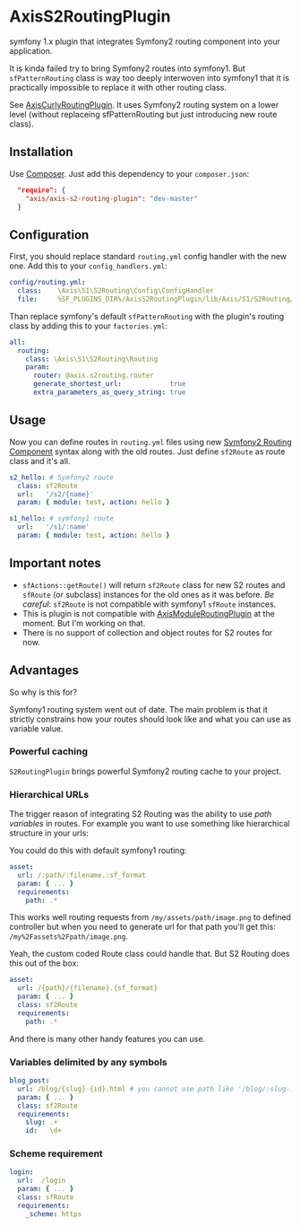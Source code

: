 AxisS2RoutingPlugin
===================

symfony 1.x plugin that integrates Symfony2 routing component into your application.

It is kinda failed try to bring Symfony2 routes into symfony1. But `sfPatternRouting` class is 
way too deeply interwoven into symfony1 that it is practically impossible to replace it with other
routing class. 

See [AxisCurlyRoutingPlugin](https://github.com/e1himself/axis-curly-routing-plugin). It uses Symfony2 routing system
on a lower level (without replaceing sfPatternRouting but just introducing new route class).


Installation
------------

Use [Composer](http://getcomposer.org/). Just add this dependency to your `composer.json`:

```json
  "require": {
    "axis/axis-s2-routing-plugin": "dev-master"
  }
```

Configuration
-------------

First, you should replace standard `routing.yml` config handler with the new one.
Add this to your `config_handlers.yml`:

```yaml
config/routing.yml:
  class:    \Axis\S1\S2Routing\Config\ConfigHandler
  file:     %SF_PLUGINS_DIR%/AxisS2RoutingPlugin/lib/Axis/S1/S2Routing/Config/ConfigHandler.php
```

Than replace symfony's default `sfPatternRouting` with the plugin's routing class
by adding this to your `factories.yml`:

```yaml
all:
  routing:
    class: \Axis\S1\S2Routing\Routing
    param:
      router: @axis.s2routing.router
      generate_shortest_url:            true
      extra_parameters_as_query_string: true
```

Usage
-----

Now you can define routes in `routing.yml` files
using new [Symfony2 Routing Component](https://github.com/symfony/Routing) syntax
along with the old routes. Just define `sf2Route` as route class and it's all.

```yaml
s2_hello: # Symfony2 route
  class: sf2Route
  url:   '/s2/{name}'
  param: { module: test, action: hello }

s1_hello: # symfony1 route
  url:   '/s1/:name'
  param: { module: test, action: hello }
```

Important notes
---------------

* `sfActions::getRoute()` will return `sf2Route` class for new S2 routes
  and `sfRoute` (or subclass) instances for the old ones as it was before.
  *Be careful*: `sf2Route` is not compatible with symfony1 `sfRoute` instances.
* This is plugin is not compatible with
  [AxisModuleRoutingPlugin](https://github.com/e1himself/axis-module-routing-plugin)
  at the moment.     But I'm working on that.
* There is no support of collection and object routes for S2 routes for now.

Advantages
----------

So why is this for?

Symfony1 routing system went out of date. The main problem is that it strictly constrains
how your routes should look like and what you can use as variable value.

### Powerful caching

`S2RoutingPlugin` brings powerful Symfony2 routing cache to your project.

### Hierarchical URLs

The trigger reason of integrating S2 Routing was the ability to use *path variables* in routes.
For example you want to use something like hierarchical structure in your urls:

You could do this with default symfony1 routing:
```yaml
asset:
  url: /:path/:filename.:sf_format
  param: { ... }
  requirements:
    path: .*
```

This works well routing requests from `/my/assets/path/image.png` to defined controller
but when you need to generate url for that path you'll get this: `/my%2Fassets%2Fpath/image.png`.

Yeah, the custom coded Route class could handle that. But S2 Routing does this out of the box:
```yaml
asset:
  url: /{path}/{filename}.{sf_format}
  param: { ... }
  class: sf2Route
  requirements:
    path: .*
```
And there is many other handy features you can use.

### Variables delimited by any symbols

```yaml
blog_post:
  url: /blog/{slug}-{id}.html # you cannot use path like '/blog/:slug-:id.html' using symfony1 routing
  param: { ... }
  class: sf2Route
  requirements:
    slug: .+
    id:   \d+
```

### Scheme requirement

```yaml
login:
  url:  /login
  param: { ... }
  class: sfRoute
  requirements:
    _scheme: https
```
